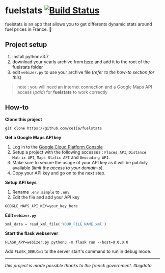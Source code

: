 # fuelstats [![Build Status](https://travis-ci.com/ceIia/fuelstats.svg?token=w3quvxVc78RmD2Dzryak&branch=master)](https://travis-ci.com/ceIia/fuelstats)
fuelstats is an app that allows you to get differents dynamic stats around fuel prices in France. 🥖


## Project setup
1. install python>3.7
2. download your yearly archive from [here](https://www.prix-carburants.gouv.fr/rubrique/opendata/) and add it to the root of the fuelstats folder
3. edit `webizer.py` to use your archive file (*refer to the how-to section for this*)

> note : you will need an internet connection and a Google Maps API access (*paid*) for **fuelstats** to work correctly

## How-to

**Clone this project**
```
git clone https://github.com/ceIia/fuelstats
```

**Get a Google Maps API key**
1. Log in to the [Google Cloud Platform Console](https://console.cloud.google.com/home)
2. Setup a project with the following accesses : `Places API`, `Distance Matrix API`, `Maps Static API` and `Geocoding API`.
3. Make sure to secure the usage of your API key as it will be publicly available (*limit the access to your domain-s*).
4. Copy your API key and go on to the next step.

**Setup API keys**
1. Rename `.env.simple` to `.env`
2. Edit the file and add your API key

```
GOOGLE_MAPS_API_KEY=your_key_here
```

**Edit `webizer.py`**
```py
xml_data = read_xml_file('YOUR_FILE_NAME.xml')
```

**Start the flask webserver**
```
FLASK_APP=webizer.py python3 -m flask run --host=0.0.0.0
```

Add `FLASK_DEBUG=1` to the server start's command to run in debug mode.

---

*this project is made possible thanks to the french government. #bigdata*
